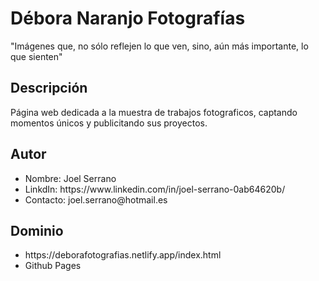 # Débora Naranjo Fotografías

"Imágenes que, no sólo reflejen lo que ven, sino, aún más importante, lo que sienten"

## Descripción

Página web dedicada a la muestra de trabajos fotograficos, captando momentos únicos y publicitando sus proyectos.

## Autor
<ul>
  <li>Nombre: Joel Serrano</li>
  <li>LinkdIn: https://www.linkedin.com/in/joel-serrano-0ab64620b/</li>
  <li>Contacto: joel.serrano@hotmail.es</li>
</ul>

## Dominio
<ul>
  <li>https://deborafotografias.netlify.app/index.html</li>
  <li>Github Pages</li>
</ul>
